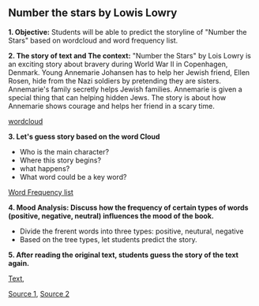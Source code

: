 ## Number the stars by Lowis Lowry ## 
**1. Objective:**
Students will be able to predict the storyline of "Number the Stars" based on wordcloud and word frequency list.
   
**2. The story of text and The context:** 
"Number the Stars" by Lois Lowry is an exciting story about bravery during World War II in Copenhagen, Denmark. Young Annemarie Johansen has to help her Jewish friend, Ellen Rosen, hide from the Nazi soldiers by pretending they are sisters. Annemarie's family secretly helps Jewish families. Annemarie is given a special thing that can helping hidden Jews. The story is about how Annemarie shows courage and helps her friend in a scary time.

[wordcloud](https://github.com/Englishson0909/2024spring/raw/main/wordcloud0415.png)

**3. Let's guess story based on the word Cloud**
  - Who is the main character?
  - Where this story begins?
  - what happens?
  - What word could be a key word?

    
 [Word Frequency list](https://github.com/Englishson0909/2024spring/raw/main/word_frequency.csv)
    
**4. Mood Analysis: Discuss how the frequency of certain types of words (positive, negative, neutral) influences the mood of the book.**
   - Divide the frerent words into three types: positive, neutural, negative
   - Based on the tree types, let students predict the story. 

**5. After reading the original text, students guess the story of the text again.**


[Text](https://github.com/Englishson0909/2024spring/raw/main/Reading1readme.md), 



[Source 1](https://www.readanybook.com/online/683802), [Source 2](https://chat.openai.com)


